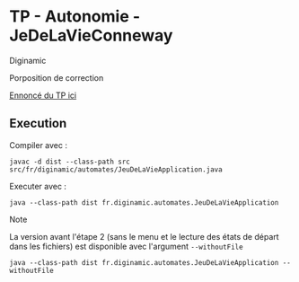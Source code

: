 # TP - Autonomie - JeDeLaVieConneway

Diginamic

Porposition de correction

[Ennoncé du TP ici](https://github.com/lpreaux/JeuDeLaVieConnvay/blob/main/TP%20-%20Autonomie%20-%20J2%20-%20Jeu%20de%20la%20Vie%20de%20Conway%20(2).pdf)

## Execution

Compiler avec :
```
javac -d dist --class-path src  src/fr/diginamic/automates/JeuDeLaVieApplication.java
```

Executer avec :
```
java --class-path dist fr.diginamic.automates.JeuDeLaVieApplication
```

> [!NOTE]
> La version avant l'étape 2 (sans le menu et le lecture des états de départ dans les fichiers) est disponible avec l'argument `--withoutFile`
> ```
> java --class-path dist fr.diginamic.automates.JeuDeLaVieApplication --withoutFile
> ```

